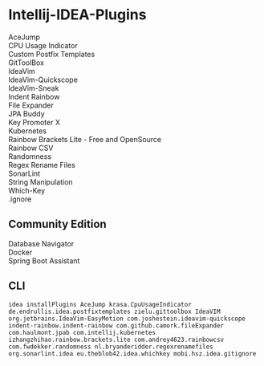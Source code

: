# Intellij-IDEA-Plugins
AceJump  
CPU Usage Indicator  
Custom Postfix Templates  
GitToolBox  
IdeaVim  
IdeaVim-Quickscope  
IdeaVim-Sneak  
Indent Rainbow  
File Expander  
JPA Buddy  
Key Promoter X  
Kubernetes  
Rainbow Brackets Lite - Free and OpenSource  
Rainbow CSV  
Randomness  
Regex Rename Files  
SonarLint  
String Manipulation  
Which-Key  
.ignore  
## Community Edition
Database Navigator  
Docker  
Spring Boot Assistant  

## CLI
```
idea installPlugins AceJump krasa.CpuUsageIndicator de.endrullis.idea.postfixtemplates zielu.gittoolbox IdeaVIM org.jetbrains.IdeaVim-EasyMotion com.joshestein.ideavim-quickscope indent-rainbow.indent-rainbow com.github.camork.fileExpander com.haulmont.jpab com.intellij.kubernetes izhangzhihao.rainbow.brackets.lite com.andrey4623.rainbowcsv com.fwdekker.randomness nl.bryanderidder.regexrenamefiles org.sonarlint.idea eu.theblob42.idea.whichkey mobi.hsz.idea.gitignore
```
